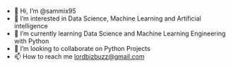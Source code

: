 - 👋 Hi, I’m @sammix95
- 👀 I’m interested in Data Science, Machine Learning and Artificial intelligence
- 🌱 I’m currently learning Data Science and Machine Learning Engineering with Python
- 💞️ I’m looking to collaborate on Python Projects
- 📫 How to reach me lordbizbuzz@gmail.com

<!---
sammix95/sammix95 is a ✨ special ✨ repository because its `README.md` (this file) appears on your GitHub profile.
You can click the Preview link to take a look at your changes.
--->
